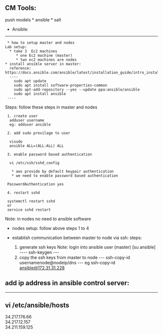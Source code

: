##  CM Tools:
  push models
    * ansible
    * salt 
   * Ansible:
   ---------
     * how to setup master and nodes
    Lab setup:
      * take 3  Ec2 machines
         * one Ec2 machine (master)
         * two ec2 machines are nodes 
    * install ansible server in master: 
      reference: https://docs.ansible.com/ansible/latest/installation_guide/intro_installation.html
      ----
        sudo apt update
        sudo apt install software-properties-common
        sudo apt-add-repository --yes --update ppa:ansible/ansible
        sudo apt install ansible
     ----
  Steps: follow these steps in master and nodes 
     
     1. create user 
      adduser username 
      eg: adduser ansible
      
     2. add sudo previlage to user 
      
      visudo 
      ansible ALL=(ALL:ALL) ALL
     
     3. enable password based authentication
    
      vi /etc/ssh/sshd_config
     
       * aws provide by default keypair authentication
       * we need to enable password based authentication
     
     PasswordAuthentication yes
   
     4. restart sshd 
    
     systemctl restart sshd
     or 
     service sshd restart
    

Note: in nodes no need to ansible software

* nodes setup:
   follow above steps 1 to 4




* establish communication between master to node via ssh:
   steps:
    1. generate ssh keys
       Note: login into ansible user (master) [su ansible]
      ----
      ssh-keygen
      ---
    2. copy the ssh keys from master to node
      ---
      ssh-copy-id usernamenode@nodeip/dns
      ---
      eg ssh-copy-id ansible@172.31.31.228


## add ip address in ansible control server:
 ---
 vi /etc/ansible/hosts
 ---
 34.217.176.66 \
 34.217.12.157 \
 34.211.159.125 



       
    
    